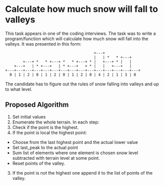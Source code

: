# Calculate how much snow will fall to valleys
This task appears in one of the coding interviews. 
The task was to write a program/function which will calculate how much snow will fall into the valleys. It was presented in this form:
```
                                        +---+
                                        |   | *   * +---+
        +---+ *   * +---+ *   * +---+ * |   +---+ * |   |
    +---+   | * +---+   | * +---+   + * |   |   +---+   |
+---+---+---+---+---+---+---+---+---+---+---+---+---+---+---+
  0 | 1 | 2 | 0 | 1 | 2 | 0 | 1 | 2 | 0 | 4 | 2 | 1 | 3 | 0 
```
The candidate has to figure out the rules of snow falling into valleys and up to what level.
## Proposed Algorithm
1. Set initial values
2. Enumerate the whole terrain. In each step:
 1. Check if the point is the highest.
 2. If the point is local the highest point:
 - Choose from the last highest point and the actual lower value
 - Set last_peak to the actual point
 - Sum list of elements where one element is chosen snow level subtracted with terrain level at some point.
 - Reset points of the valley.
 3. If the point is not the highest one append it to the list of points of the valley.